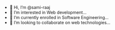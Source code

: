 - 👋 Hi, I’m @sami-raaj
- 👀 I’m interested in Web development...
- 🌱 I’m currently enrolled in Software Engineering...
- 💞️ I’m looking to collaborate on web technologies...


<!---
sami-raaj/sami-raaj is a ✨ special ✨ repository because its `README.md` (this file) appears on your GitHub profile.
You can click the Preview link to take a look at your changes.
--->
